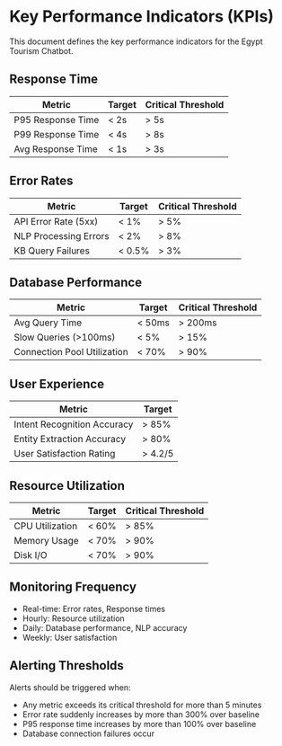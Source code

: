 # Key Performance Indicators (KPIs)

This document defines the key performance indicators for the Egypt Tourism Chatbot.

## Response Time

| Metric            | Target | Critical Threshold |
| ----------------- | ------ | ------------------ |
| P95 Response Time | < 2s   | > 5s               |
| P99 Response Time | < 4s   | > 8s               |
| Avg Response Time | < 1s   | > 3s               |

## Error Rates

| Metric                | Target | Critical Threshold |
| --------------------- | ------ | ------------------ |
| API Error Rate (5xx)  | < 1%   | > 5%               |
| NLP Processing Errors | < 2%   | > 8%               |
| KB Query Failures     | < 0.5% | > 3%               |

## Database Performance

| Metric                      | Target | Critical Threshold |
| --------------------------- | ------ | ------------------ |
| Avg Query Time              | < 50ms | > 200ms            |
| Slow Queries (>100ms)       | < 5%   | > 15%              |
| Connection Pool Utilization | < 70%  | > 90%              |

## User Experience

| Metric                      | Target  |
| --------------------------- | ------- |
| Intent Recognition Accuracy | > 85%   |
| Entity Extraction Accuracy  | > 80%   |
| User Satisfaction Rating    | > 4.2/5 |

## Resource Utilization

| Metric          | Target | Critical Threshold |
| --------------- | ------ | ------------------ |
| CPU Utilization | < 60%  | > 85%              |
| Memory Usage    | < 70%  | > 90%              |
| Disk I/O        | < 70%  | > 90%              |

## Monitoring Frequency

- Real-time: Error rates, Response times
- Hourly: Resource utilization
- Daily: Database performance, NLP accuracy
- Weekly: User satisfaction

## Alerting Thresholds

Alerts should be triggered when:

- Any metric exceeds its critical threshold for more than 5 minutes
- Error rate suddenly increases by more than 300% over baseline
- P95 response time increases by more than 100% over baseline
- Database connection failures occur
